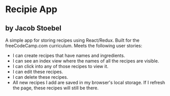 # Recipie App
## by Jacob Stoebel
A simple app for storing recipes using React/Redux.
Built for the freeCodeCamp.com curriculum. Meets the following user stories:

 - I can create recipes that have names and ingredients.
 - I can see an index view where the names of all the recipes are visible.
 - I can click into any of those recipes to view it.
 - I can edit these recipes.
 - I can delete these recipes.
 - All new recipes I add are saved in my browser's local storage. If I refresh the page, these recipes will still be there.

